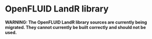 # OpenFLUID LandR library

**WARNING: The OpenFLUID LandR library sources are currently being migrated. They cannot currently be built correctly and should not be used.**
